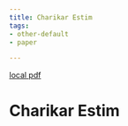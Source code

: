 ```yaml
---
title: Charikar Estim
tags:
- other-default
- paper

---
```


[local pdf](../../../pdfs/charikar-estim.pdf)

# Charikar Estim
